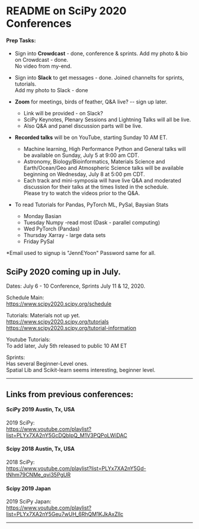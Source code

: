 # README on SciPy 2020 Conferences  

#### Prep Tasks:
  * Sign into **Crowdcast** - done, conference & sprints.
    Add my photo & bio on Crowdcast - done.  
    No video from my-end.  
    
  * Sign into **Slack** to get messages - done.  Joined channelts for sprints, tutorials.  
    Add my photo to Slack - done  
    
  * **Zoom** for meetings, birds of feather, Q&A live? -- sign up later.  
    - Link will be provided - on Slack?  
    - SciPy Keynotes, Plenary Sessions and Lightning Talks will all be live. 
    - Also Q&A and panel discussion parts will be live.  
    
  * **Recorded talks** will be on YouTube, starting Sunday 10 AM ET.  
    - Machine learning, High Performance Python and General talks will be available  on Sunday, July 5 at 9:00 am CDT.  
    - Astronomy, Biology/Bioinformatics, Materials Science and Earth/Ocean/Geo and Atmospheric Science talks will be available beginning on Wednesday, July 8 at 5:00 pm CDT. 
    - Each track and mini-symposia will have live Q&A and moderated discussion for their talks at the times listed in the schedule.   
      Please try to watch the videos prior to the Q&A.  
    
  * To read Tutorials for Pandas, PyTorch ML, PySal, Baysian Stats
    - Monday Basian 
    - Tuesday Numpy -read most (Dask - parallel computing)  
    - Wed PyTorch (Pandas) 
    - Thursday Xarray - large data sets
    - Friday PySal   

  *Email used to signup is "JennEYoon"  Password same for all.


## SciPy 2020 coming up in July.  

Dates: July 6 - 10 Conference, Sprints July 11 & 12, 2020.  

Schedule Main:  
https://www.scipy2020.scipy.org/schedule  

Tutorials: Materials not up yet.  
https://www.scipy2020.scipy.org/tutorials  
https://www.scipy2020.scipy.org/tutorial-information

Youtube Tutorials:  
To add later, July 5th released to public 10 AM ET

Sprints:  
Has several Beginner-Level ones.  
Spatial Lib and Scikit-learn seems interesting, beginner level.    
  
---   

## Links from previous conferences:

#### SciPy 2019 Austin, Tx, USA  
2019 SciPy:  
https://www.youtube.com/playlist?list=PLYx7XA2nY5GcDQblpQ_M1V3PQPoLWiDAC   

#### Scipy 2018 Austin, Tx, USA  
2018 SciPy:  
https://www.youtube.com/playlist?list=PLYx7XA2nY5Gd-tNhm79CNMe_qvi35PgUR  

#### Scipy 2019 Japan   
2019 SciPy Japan:  
https://www.youtube.com/playlist?list=PLYx7XA2nY5Geu7wUH_6RhQM1KJkAxZllc  

---  


  
  

  

